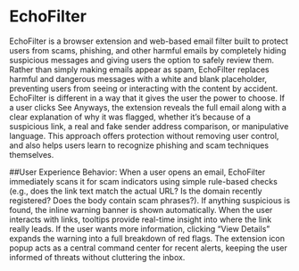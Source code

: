 # EchoFilter

EchoFilter is a browser extension and web-based email filter built to protect users from scams, phishing, and other harmful emails by completely hiding suspicious messages and giving users the option to safely review them. Rather than simply making emails appear as spam, EchoFilter replaces harmful and dangerous messages with a white and blank placeholder, preventing users from seeing or interacting with the content by accident. EchoFilter is different in a way that it gives the user the power to choose. If a user clicks See Anyways, the extension reveals the full email along with a clear explanation of why it was flagged, whether it’s because of a suspicious link, a real and fake sender address comparison, or manipulative language. This approach offers protection without removing user control, and also helps users learn to recognize phishing and scam techniques themselves.

##User Experience Behavior:
When a user opens an email, EchoFilter immediately scans it for scam indicators using simple rule-based checks (e.g., does the link text match the actual URL? Is the domain recently registered? Does the body contain scam phrases?). If anything suspicious is found, the inline warning banner is shown automatically.
When the user interacts with links, tooltips provide real-time insight into where the link really leads. If the user wants more information, clicking “View Details” expands the warning into a full breakdown of red flags.
The extension icon popup acts as a central command center for recent alerts, keeping the user informed of threats without cluttering the inbox.









